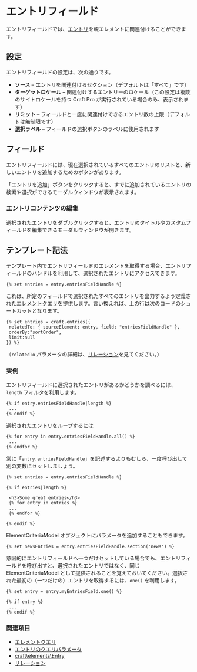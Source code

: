 エントリフィールド
==============

エントリフィールドでは、[エントリ](sections-and-entries.md)を親エレメントに関連付けることができます。

## 設定

エントリフィールドの設定は、次の通りです。

* **ソース** – エントリを関連付けるセクション（デフォルトは「すべて」です）
* **ターゲットロケール** – 関連付けするエントリーのロケール（この設定は複数のサイトロケールを持つ Craft Pro が実行されている場合のみ、表示されます）
* **リミット** – フィールドと一度に関連付けできるエントリ数の上限（デフォルトは無制限です）
* **選択ラベル** – フィールドの選択ボタンのラベルに使用されます

## フィールド

エントリフィールドには、現在選択されているすべてのエントリのリストと、新しいエントリを追加するためのボタンがあります。

「エントリを追加」ボタンをクリックすると、すでに追加されているエントリの検索や選択ができるモーダルウィンドウが表示されます。

### エントリコンテンツの編集

選択されたエントリをダブルクリックすると、エントリのタイトルやカスタムフィールドを編集できるモーダルウィンドウが開きます。

## テンプレート記法

テンプレート内でエントリフィールドのエレメントを取得する場合、エントリフィールドのハンドルを利用して、選択されたエントリにアクセスできます。

```twig
{% set entries = entry.entriesFieldHandle %}
```

これは、所定のフィールドで選択されたすべてのエントリを出力するよう定義された[エレメントクエリ](element-queries.md)を提供します。言い換えれば、上の行は次のコードのショートカットとなります。

```twig
{% set entries = craft.entries({
 relatedTo: { sourceElement: entry, field: "entriesFieldHandle" },
 orderBy:"sortOrder",
 limit:null
}) %}
```

（`relatedTo` パラメータの詳細は、[リレーション](relations.md)を見てください。）

### 実例

エントリフィールドに選択されたエントリがあるかどうかを調べるには、`length` フィルタを利用します。

```twig
{% if entry.entriesFieldHandle|length %}
 ...
{% endif %}
```

選択されたエントリをループするには

```twig
{% for entry in entry.entriesFieldHandle.all() %}
 ...
{% endfor %}
```

常に「`entry.entriesFieldHandle`」を記述するよりもむしろ、一度呼び出して別の変数にセットしましょう。

```twig
{% set entries = entry.entriesFieldHandle %}

{% if entries|length %}

 <h3>Some great entries</h3>
 {% for entry in entries %}
 ...
 {% endfor %}

{% endif %}
```

ElementCriteriaModel オブジェクトにパラメータを追加することもできます。

```twig
{% set newsEntries = entry.entriesFieldHandle.section('news') %}
```

意図的にエントリフィールドへ一つだけセットしている場合でも、エントリフィールドを呼び出すと、選択されたエントリではなく、同じ ElementCriteriaModel として提供されることを覚えておいてください。選択された最初の（一つだけの）エントリを取得するには、`one()` を利用します。

```twig
{% set entry = entry.myEntriesField.one() %}

{% if entry %}
 ...
{% endif %}
```

### 関連項目

* [エレメントクエリ](element-queries.md)
* [エントリのクエリパラメータ](element-query-params/entry-query-params.md)
* [craft\elements\Entry](https://docs.craftcms.com/api/v3/craft-elements-entry.html)
* [リレーション](relations.md)

